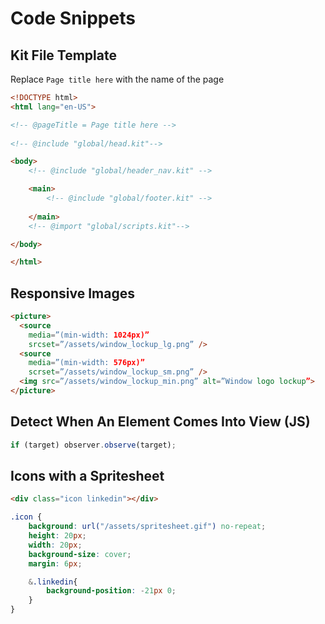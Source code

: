 # Code Snippets
## Kit File Template
Replace `Page title here` with the name of the page
```html
<!DOCTYPE html>
<html lang="en-US">

<!-- @pageTitle = Page title here -->
 
<!-- @include "global/head.kit"-->

<body>
    <!-- @include "global/header_nav.kit" -->

    <main>
        <!-- @include "global/footer.kit" -->
         
    </main>
    <!-- @import "global/scripts.kit"-->

</body>

</html>
```

## Responsive Images
```html
<picture>
  <source
    media=”(min-width: 1024px)”
    srcset=”/assets/window_lockup_lg.png” />
  <source
    media=”(min-width: 576px)”
    scrset=”/assets/window_lockup_sm.png” />
  <img src=”/assets/window_lockup_min.png” alt=”Window logo lockup”>
</picture>
```

## Detect When An Element Comes Into View (JS)
```js
if (target) observer.observe(target);
```

## Icons with a Spritesheet
```html
<div class="icon linkedin"></div>
```

```scss
.icon {
    background: url("/assets/spritesheet.gif") no-repeat;
    height: 20px;
    width: 20px;
    background-size: cover;
    margin: 6px;

    &.linkedin{
        background-position: -21px 0;
    }
}
```
